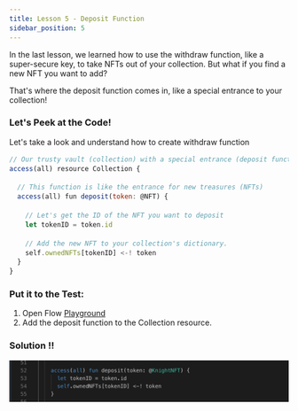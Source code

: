 ```yaml
---
title: Lesson 5 - Deposit Function
sidebar_position: 5
---
```


In the last lesson, we learned how to use the withdraw function, like a super-secure key, to take NFTs out of your collection. But what if you find a new NFT you want to add?

That's where the deposit function comes in, like a special entrance to your collection!

### Let's Peek at the Code!

Let's take a look and understand how to create withdraw function

```jsx
// Our trusty vault (collection) with a special entrance (deposit function)
access(all) resource Collection {

  // This function is like the entrance for new treasures (NFTs)
  access(all) fun deposit(token: @NFT) {

    // Let's get the ID of the NFT you want to deposit
    let tokenID = token.id

    // Add the new NFT to your collection's dictionary.
    self.ownedNFTs[tokenID] <-! token
  }
}
```

### **Put it to the Test:**

1. Open Flow [Playground](https://play.flow.com/)
2. Add the deposit function to the Collection resource.

### Solution !!

![Alt text](image-7.png)

